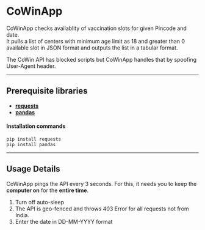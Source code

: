 # CoWinApp

CoWinApp checks availablity of vaccination slots for given Pincode and date.  
It pulls a list of centers with minimum age limit as 18 and greater than 0 available slot in JSON format and outputs the list in a tabular format.

The CoWin API has blocked scripts but CoWinApp handles that by spoofing User-Agent header.

----

## Prerequisite libraries

- **[requests](https://pypi.org/project/requests/)**
- **[pandas](https://pypi.org/project/pandas/)**

#### Installation commands
    pip install requests
    pip install pandas

----

## Usage Details
CoWinApp pings the API every 3 seconds.
For this, it needs you to keep the **computer on** for the **entire time**.

1. Turn off auto-sleep  
2. The API is geo-fenced and throws 403 Error for all requests not from India.
3. Enter the date in DD-MM-YYYY format
